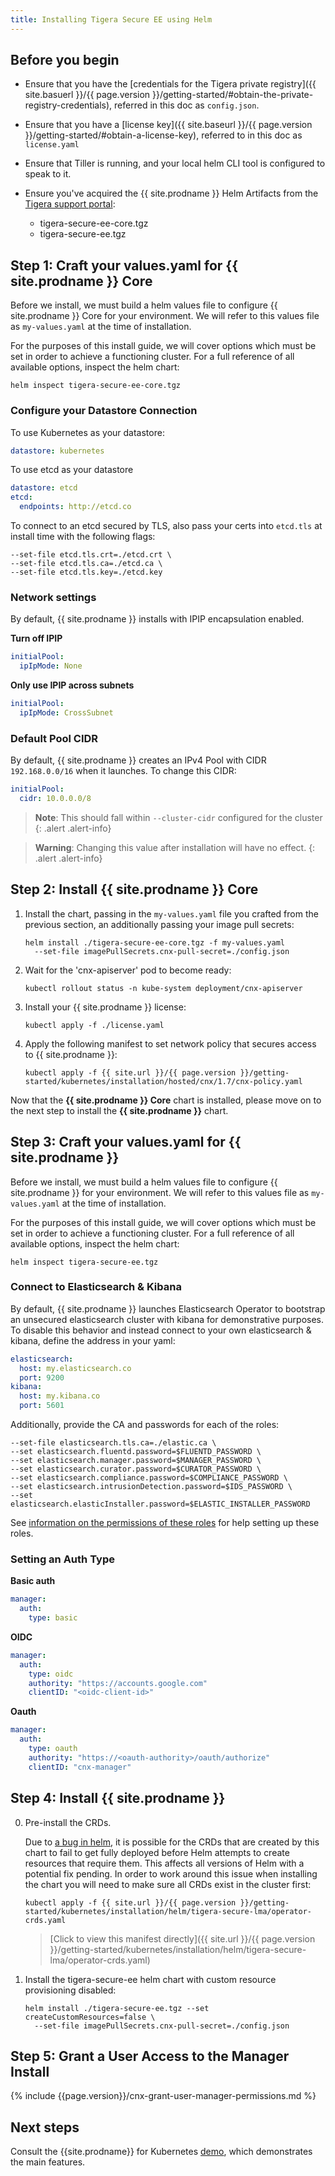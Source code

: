 ```yaml
---
title: Installing Tigera Secure EE using Helm
---
```


## Before you begin

- Ensure that you have the [credentials for the Tigera private registry]({{ site.basuerl }}/{{ page.version }}/getting-started/#obtain-the-private-registry-credentials), referred in this doc as `config.json`.

- Ensure that you have a [license key]({{ site.baseurl }}/{{ page.version }}/getting-started/#obtain-a-license-key), referred to in this doc as `license.yaml`

- Ensure that Tiller is running, and your local helm CLI tool is configured to speak to it.

- Ensure you've acquired the {{ site.prodname }} Helm Artifacts from the [Tigera support portal](https://support.tigera.io):

  - tigera-secure-ee-core.tgz
  - tigera-secure-ee.tgz

## Step 1: Craft your values.yaml for {{ site.prodname }} Core

Before we install, we must build a helm values file to configure {{ site.prodname }} Core for your environment. We will refer to this values file as `my-values.yaml` at the time of installation.

For the purposes of this install guide, we will cover options which must be set in order to achieve a functioning cluster. For a full reference of all available options, inspect the helm chart:

    helm inspect tigera-secure-ee-core.tgz

### Configure your Datastore Connection

To use Kubernetes as your datastore:

```yaml
datastore: kubernetes
```

To use etcd as your datastore

```yaml
datastore: etcd
etcd:
  endpoints: http://etcd.co
```

To connect to an etcd secured by TLS, also pass your certs into `etcd.tls` at install time with the following flags:

```
--set-file etcd.tls.crt=./etcd.crt \
--set-file etcd.tls.ca=./etcd.ca \
--set-file etcd.tls.key=./etcd.key
```

### Network settings

By default, {{ site.prodname }} installs with IPIP encapsulation enabled.

**Turn off IPIP**

```yaml
initialPool:
  ipIpMode: None
```

**Only use IPIP across subnets**

```yaml
initialPool:
  ipIpMode: CrossSubnet
```

### Default Pool CIDR

By default, {{ site.prodname }} creates an IPv4 Pool with CIDR `192.168.0.0/16` when it launches. To change this CIDR:

```yaml
initialPool:
  cidr: 10.0.0.0/8
```

>**Note**: This should fall within `--cluster-cidr` configured for the cluster
{: .alert .alert-info}

>**Warning**: Changing this value after installation will have no effect.
{: .alert .alert-info}

## Step 2: Install {{ site.prodname }} Core

1. Install the chart, passing in the `my-values.yaml` file you crafted from the previous section, an additionally passing your image pull secrets:

   ```
   helm install ./tigera-secure-ee-core.tgz -f my-values.yaml
     --set-file imagePullSecrets.cnx-pull-secret=./config.json
   ```

2. Wait for the 'cnx-apiserver' pod to become ready:

   ```
   kubectl rollout status -n kube-system deployment/cnx-apiserver
   ```

3. Install your {{ site.prodname }} license:

   ```
   kubectl apply -f ./license.yaml
   ```

4. Apply the following manifest to set network policy that secures access to {{ site.prodname }}:

   ```
   kubectl apply -f {{ site.url }}/{{ page.version }}/getting-started/kubernetes/installation/hosted/cnx/1.7/cnx-policy.yaml
   ```

Now that the **{{ site.prodname }} Core** chart is installed, please move on to the next step to install the **{{ site.prodname }}** chart.

## Step 3: Craft your values.yaml for {{ site.prodname }}

Before we install, we must build a helm values file to configure {{ site.prodname }} for your environment. We will refer to this values file as `my-values.yaml` at the time of installation.

For the purposes of this install guide, we will cover options which must be set in order to achieve a functioning cluster. For a full reference of all available options, inspect the helm chart:

    helm inspect tigera-secure-ee.tgz

### Connect to Elasticsearch & Kibana

By default, {{ site.prodname }} launches Elasticsearch Operator to bootstrap an unsecured elasticsearch cluster with kibana for demonstrative purposes. To disable this behavior and instead connect to your own elasticsearch & kibana, define the address in your yaml:

```yaml
elasticsearch:
  host: my.elasticsearch.co
  port: 9200
kibana:
  host: my.kibana.co
  port: 5601
```

Additionally, provide the CA and passwords for each of the roles:

```
--set-file elasticsearch.tls.ca=./elastic.ca \
--set elasticsearch.fluentd.password=$FLUENTD_PASSWORD \
--set elasticsearch.manager.password=$MANAGER_PASSWORD \
--set elasticsearch.curator.password=$CURATOR_PASSWORD \
--set elasticsearch.compliance.password=$COMPLIANCE_PASSWORD \
--set elasticsearch.intrusionDetection.password=$IDS_PASSWORD \
--set elasticsearch.elasticInstaller.password=$ELASTIC_INSTALLER_PASSWORD
```

See [information on the permissions of these roles]({{site.baseurl}}/{{page.version}}/getting-started/kubernetes/installation/byo-elasticsearch#before-you-begin) for help setting up these roles.

### Setting an Auth Type

**Basic auth**

```yaml
manager:
  auth:
    type: basic
```

**OIDC**

```yaml
manager:
  auth:
    type: oidc
    authority: "https://accounts.google.com"
    clientID: "<oidc-client-id>"
```

**Oauth**

```yaml
manager:
  auth:
    type: oauth
    authority: "https://<oauth-authority>/oauth/authorize"
    clientID: "cnx-manager"
```

## Step 4: Install {{ site.prodname }}

0. Pre-install the CRDs.

   Due to [a bug in helm](https://github.com/helm/helm/issues/4925), it is possible for the CRDs that are created by this chart to fail to get fully deployed before Helm attempts to create resources that require them. This affects all versions of Helm with a potential fix pending. In order to work around this issue when installing the chart you will need to make sure all CRDs exist in the cluster first:

   ```
   kubectl apply -f {{ site.url }}/{{ page.version }}/getting-started/kubernetes/installation/helm/tigera-secure-lma/operator-crds.yaml
   ```

   >[Click to view this manifest directly]({{ site.url }}/{{ page.version }}/getting-started/kubernetes/installation/helm/tigera-secure-lma/operator-crds.yaml)

1. Install the tigera-secure-ee helm chart with custom resource provisioning disabled:

   ```
   helm install ./tigera-secure-ee.tgz --set createCustomResources=false \
     --set-file imagePullSecrets.cnx-pull-secret=./config.json
   ```

## Step 5: Grant a User Access to the Manager Install

{% include {{page.version}}/cnx-grant-user-manager-permissions.md %}

## Next steps

Consult the {{site.prodname}} for Kubernetes [demo](/{{page.version}}/security/simple-policy-cnx), which
demonstrates the main features.

